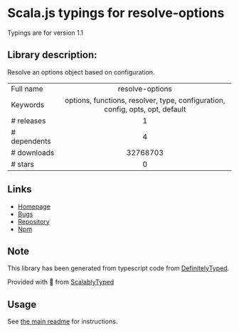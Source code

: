 
# Scala.js typings for resolve-options

Typings are for version 1.1

## Library description:
Resolve an options object based on configuration.

|                    |                 |
| ------------------ | :-------------: |
| Full name          | resolve-options |
| Keywords           | options, functions, resolver, type, configuration, config, opts, opt, default |
| # releases         | 1 |
| # dependents       | 4 |
| # downloads        | 32768703 |
| # stars            | 0 |

## Links
- [Homepage](https://github.com/gulpjs/resolve-options#readme)
- [Bugs](https://github.com/gulpjs/resolve-options/issues)
- [Repository](https://github.com/gulpjs/resolve-options)
- [Npm](https://www.npmjs.com/package/resolve-options)
    


## Note
This library has been generated from typescript code from [DefinitelyTyped](https://definitelytyped.org).

Provided with :purple_heart: from [ScalablyTyped](https://github.com/oyvindberg/ScalablyTyped)

## Usage
See [the main readme](../../readme.md) for instructions.


